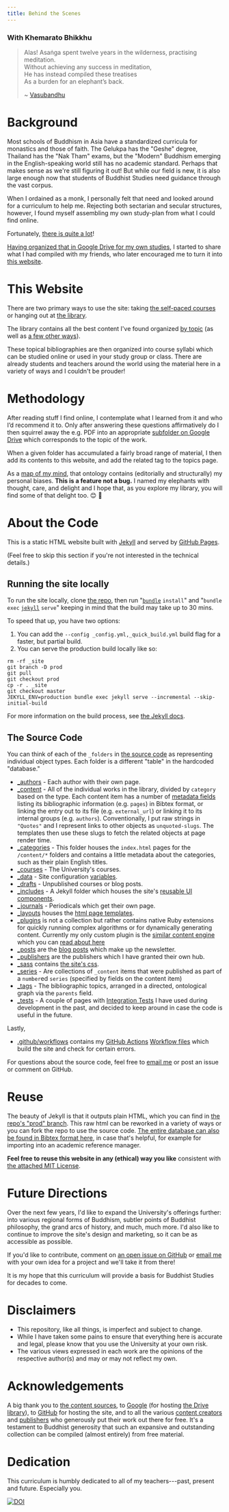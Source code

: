 ```yaml
---
title: Behind the Scenes
---
```


### With Khemarato Bhikkhu

> Alas! Asaṅga spent twelve years in the wilderness, practising meditation.  
> Without achieving any success in meditation,  
> He has instead compiled these treatises  
> As a burden for an elephant’s back.  
>  
> ~ [Vasubandhu](https://www.lotsawahouse.org/tibetan-masters/khenpo-shenga/life-of-vasubandhu)

# Background

Most schools of Buddhism in Asia have a standardized curricula for monastics and those of faith.
The Gelukpa has the "Geshe" degree, Thailand has the "Nak Tham" exams, but the "Modern" Buddhism emerging in the English-speaking world still has no academic standard.
Perhaps that makes sense as we're still figuring it out!
But while our field is new, it is also large enough now that students of Buddhist Studies need guidance through the vast corpus.

When I ordained as a monk, I personally felt that need and looked around for a curriculum to help me.
Rejecting both sectarian and secular structures, however, I found myself assembling my own study-plan from what I could find online.

Fortunately, [there is quite a lot](https://buddhistuniversity.net/sources/)!

[Having organized that in Google Drive for my own studies](https://drive.google.com/open?id=1RJi6bEXa25zizGdsm5evCycYuY6a2D8r), I started to share what I had compiled with my friends, who later encouraged me to turn it into [this website](https://buddhistuniversity.net).

# This Website

There are two primary ways to use the site: taking [the self-paced courses](https://www.buddhistuniversity.net/courses/) or hanging out at [the library](https://www.buddhistuniversity.net/content/).

The library contains all the best content I've found organized [by topic](https://buddhistuniversity.net/tags/) (as well as [a few other ways](https://buddhistuniversity.net/library/)).

These topical bibliographies are then organized into course syllabi which can be studied online or used in your study group or class. There are already students and teachers around the world using the material here in a variety of ways and I couldn't be prouder!

# Methodology

After reading stuff I find online, I  contemplate what I learned from it and who I’d recommend it to. Only after answering these questions affirmatively do I then squirrel away the e.g. PDF into an appropriate [subfolder on Google Drive](https://drive.google.com/drive/folders/1-zOQ53Le2uYZp6lCjuLZUA38H6zvlrzf) which corresponds to the topic of the work.

When a given folder has accumulated a fairly broad range of material, I then add its contents to this website, and add the related tag to the topics page.

As a [map of my mind](https://photos.app.goo.gl/Z8nvMf3Cbup6WA418), that ontology contains (editorially and structurally) my personal biases. **This is a feature not a bug.** I named my elephants with thought, care, and delight and I hope that, as you explore my library, you will find some of that delight too. 😊 🐘

# About the Code

This is a static HTML website built with [Jekyll](https://jekyllrb.com/) and served by [GitHub Pages](https://pages.github.com/).

(Feel free to skip this section if you're not interested in the technical details.)

## Running the site locally

To run the site locally, clone [the repo](https://github.com/buddhist-uni/buddhist-uni.github.io), then run "[`bundle`](https://bundler.io/) `install`" and "`bundle exec` [`jekyll`](https://jekyllrb.com/docs/installation/) `serve`" keeping in mind that the build may take up to 30 mins. 

To speed that up, you have two options:

1. You can add the `--config _config.yml,_quick_build.yml` build flag for a faster, but partial build.
2. You can serve the production build locally like so:

~~~
rm -rf _site
git branch -D prod
git pull
git checkout prod
cp -r . _site
git checkout master
JEKYLL_ENV=production bundle exec jekyll serve --incremental --skip-initial-build
~~~

For more information on the build process, see [the Jekyll docs](https://jekyllrb.com/docs/usage/).

## The Source Code

You can think of each of the `_folders` in [the source code](https://github.com/buddhist-uni/buddhist-uni.github.io/tree/master) as representing individual object types. Each folder is a different "table" in the hardcoded "database."

- [_authors](https://github.com/buddhist-uni/buddhist-uni.github.io/tree/master/_authors) - Each author with their own page.
- [_content](https://github.com/buddhist-uni/buddhist-uni.github.io/tree/master/_content) - All of the individual works in the library, divided by `category` based on the type. Each content item has a number of [metadata fields](https://jekyllrb.com/docs/front-matter/) listing its bibliographic information (e.g. `pages`) in Bibtex format, or linking the entry out to its file (e.g. `external_url`) or linking it to its internal groups (e.g. `authors`). Conventionally, I put raw strings in `"Quotes"` and I represent links to other objects as `unquoted-slugs`. The templates then use these slugs to fetch the related objects at page render time.
- [_categories](https://github.com/buddhist-uni/buddhist-uni.github.io/tree/master/_categories) - This folder houses the `index.html` pages for the `/content/*` folders and contains a little metadata about the categories, such as their plain English titles.
- [_courses](https://github.com/buddhist-uni/buddhist-uni.github.io/tree/master/_courses) - The University's courses.
- [_data](https://github.com/buddhist-uni/buddhist-uni.github.io/tree/master/_data) - Site configuration [variables](https://jekyllrb.com/docs/datafiles/).
- [_drafts](https://github.com/buddhist-uni/buddhist-uni.github.io/tree/master/_drafts) - Unpublished courses or blog posts.
- [_includes](https://github.com/buddhist-uni/buddhist-uni.github.io/tree/master/_includes) - A Jekyll folder which houses the site's [reusable UI components](https://jekyllrb.com/docs/includes/).
- [_journals](https://github.com/buddhist-uni/buddhist-uni.github.io/tree/master/_journals) - Periodicals which get their own page.
- [_layouts](https://github.com/buddhist-uni/buddhist-uni.github.io/tree/master/_layouts) houses the [html page templates](https://jekyllrb.com/docs/layouts/).
- [_plugins](https://github.com/buddhist-uni/buddhist-uni.github.io/tree/master/_plugins) is not a collection but rather contains native Ruby extensions for quickly running complex algorithms or for dynamically generating content. Currently my only custom plugin is the [similar content engine](https://github.com/buddhist-uni/buddhist-uni.github.io/blob/master/_plugins/similar_content.rb) which you can [read about here](https://talk.jekyllrb.com/t/replacing-a-slow-include-with-a-custom-ruby-tag/6064?u=khbh)
- [_posts](https://github.com/buddhist-uni/buddhist-uni.github.io/tree/master/_posts) are the [blog posts](https://jekyllrb.com/docs/posts/) which make up the newsletter.
- [_publishers](https://github.com/buddhist-uni/buddhist-uni.github.io/tree/master/_publishers) are the publishers which I have granted their own hub.
- [_sass](https://github.com/buddhist-uni/buddhist-uni.github.io/tree/master/_sass) contains [the site's css](https://jekyllrb.com/docs/assets/).
- [_series](https://github.com/buddhist-uni/buddhist-uni.github.io/tree/master/_series) - Are collections of `_content` items that were published as part of a `number`ed `series` (specified by fields on the content item)
- [_tags](https://github.com/buddhist-uni/buddhist-uni.github.io/tree/master/_tags) - The bibliographic topics, arranged in a directed, ontological graph via the `parents` field.
- [_tests](https://github.com/buddhist-uni/buddhist-uni.github.io/tree/master/_tests) - A couple of pages with [Integration Tests](https://buddhistuniversity.net/tests/content) I have used during development in the past, and decided to keep around in case the code is useful in the future.

Lastly,
- [.github/workflows](https://github.com/buddhist-uni/buddhist-uni.github.io/tree/master/.github/workflows) contains my [GitHub Actions](https://docs.github.com/en/actions) [Workflow files](https://docs.github.com/en/actions/reference/workflow-syntax-for-github-actions) which build the site and check for certain errors.

For questions about the source code, feel free to [email me](mailto:khemarato.bhikkhu@gmail.com) or post an issue or comment on GitHub.

# Reuse

The beauty of Jekyll is that it outputs plain HTML, which you can find in [the repo's "prod" branch](https://github.com/buddhist-uni/buddhist-uni.github.io/tree/prod). This raw html can be reworked in a variety of ways or you can fork the repo to use the source code.
[The entire database can also be found in Bibtex format here](https://buddhistuniversity.net/content.bib), in case that's helpful, for example for importing into an academic reference manager.

**Feel free to reuse this website in any (ethical) way you like** consistent with [the attached MIT License](https://mit-license.org/).

# Future Directions

Over the next few years, I'd like to expand the University's offerings further: into various regional forms of Buddhism, subtler points of Buddhist philosophy, the grand arcs of history, and much, much more. I'd also like to continue to improve the site's design and marketing, so it can be as accessible as possible.

If you'd like to contribute, comment on [an open issue on GitHub](https://github.com/buddhist-uni/buddhist-uni.github.io/issues) or [email me](mailto:khemarato.bhikkhu@gmail.com) with your own idea for a project and we'll take it from there!

It is my hope that this curriculum will provide a basis for Buddhist Studies for decades to come.

# Disclaimers

- This repository, like all things, is imperfect and subject to change.
- While I have taken some pains to ensure that everything here is accurate and legal, please know that you use the University at your own risk.
- The various views expressed in each work are the opinions of the respective author(s) and may or may not reflect my own.

# Acknowledgements

A big thank you to [the content sources](https://www.buddhistuniversity.net/sources/), to [Google](https://about.google/) (for hosting [the Drive library](https://drive.google.com/drive/folders/1RJi6bEXa25zizGdsm5evCycYuY6a2D8r)), to [GitHub](https://github.com/about/) for hosting the site, and to all the various [content creators](https://buddhistuniversity.net/authors/) and [publishers](https://buddhistuniversity.net/publishers/) who generously put their work out there for free. It's a testament to Buddhist generosity that such an expansive and outstanding collection can be compiled (almost entirely) from free material.

# Dedication

This curriculum is humbly dedicated to all of my teachers---past, present and future. Especially you.

[![DOI](https://zenodo.org/badge/244081930.svg)](https://zenodo.org/badge/latestdoi/244081930)

